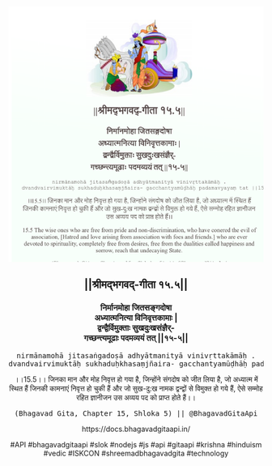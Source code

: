 <img src="../../asset/BG_15_5.png"/>
<center><h2>||श्रीमद्‍भगवद्‍-गीता १५.५||</h2>
<h3>निर्मानमोहा जितसङ्गदोषा<br/>अध्यात्मनित्या विनिवृत्तकामाः |<br/>द्वन्द्वैर्विमुक्ताः सुखदुःखसंज्ञैर्-<br/>गच्छन्त्यमूढाः पदमव्ययं तत् ||१५-५||</h3>
<pre>nirmānamohā jitasaṅgadoṣā adhyātmanityā vinivṛttakāmāḥ .<br/>dvandvairvimuktāḥ sukhaduḥkhasaṃjñaira- gacchantyamūḍhāḥ padamavyayaṃ tat ||15-5||</pre>
<p>।।15.5।। जिनका मान और मोह निवृत्त हो गया है, जिन्होंने संगदोष को जीत लिया है, जो अध्यात्म में स्थित हैं जिनकी कामनाएं निवृत्त हो चुकी हैं और जो सुख-दु:ख नामक द्वन्द्वों से विमुक्त हो गये हैं, ऐसे सम्मोह रहित ज्ञानीजन उस अव्यय पद को प्राप्त होते हैं।।</p>
<pre>(Bhagavad Gita, Chapter 15, Shloka 5) || @BhagavadGitaApi</pre><p>https://docs.bhagavadgitaapi.in/</p><p>#API #bhagavadgitaapi #slok #nodejs #js #api #gitaapi #krishna #hinduism #vedic #ISKCON #shreemadbhagavadgita #technology</p></center>